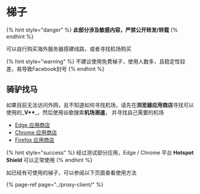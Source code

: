 # 梯子

{% hint style="danger" %}
**此部分涉及敏感内容，严禁公开转发/转载**
{% endhint %}

可以自行购买海外服务器搭建线路，或者寻找机场购买

{% hint style="warning" %}
不建议使用免费梯子，使用人数多，且稳定性较差，易导致Facebook封号
{% endhint %}

## 骑驴找马

如果目前无法访问外网，且不知道如何寻找机场，请先在**浏览器应用商店**寻找可以使用的_**V\*\***_，然后使用谷歌搜索**机场测速**， 并寻找自己需要的机场

* [Edge 应用商店](https://microsoftedge.microsoft.com/addons/Microsoft-Edge-Extensions-Home?hl=zh-CN)
* [Chrome 应用商店](https://chrome.google.com/webstore/category/extensions?hl=zh-CN)
* [Firefox 应用商店](https://addons.mozilla.org/zh-CN/firefox/extensions/)

{% hint style="success" %}
经过测试部分应用，Edge / Chrome 平台 **Hotspot Shield** 可以正常使用
{% endhint %}

如已经有可使用的梯子，可以参阅以下页面查看使用方法

{% page-ref page="../proxy-client/" %}



